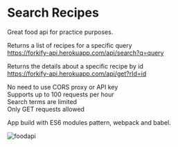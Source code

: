 <H1>Search Recipes</H1>

Great food api for practice purposes.

Returns a list of recipes for a specific query<br>
https://forkify-api.herokuapp.com/api/search?q=query

Returns the details about a specific recipe by id<br>
https://forkify-api.herokuapp.com/api/get?rId=id

No need to use CORS proxy or API key<br>
Supports up to 100 requests per hour<br>
Search terms are limited<br>
Only GET requests allowed<br>

App build with ES6 modules pattern, webpack and babel.<br>

![foodapi](https://user-images.githubusercontent.com/38325801/126864717-e72e68f3-11bf-410d-99e9-805c2b24d80d.png)
